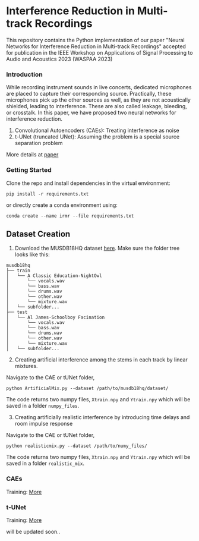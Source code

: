 # Interference Reduction in Multi-track Recordings

This repository contains the Python implementation of our paper "Neural Networks for Interference Reduction in Multi-track Recordings" accepted for publication in the IEEE Workshop on Applications of Signal Processing to Audio and Acoustics 2023 (WASPAA 2023)

### Introduction
While recording instrument sounds in live concerts, dedicated microphones are placed to capture their corresponding source. Practically, these microphones pick up the other sources as well, as they are not acoustically shielded, leading to interference. These are also called leakage, bleeding, or crosstalk. In this paper, we have proposed two neural networks for interference reduction.

1. Convolutional Autoencoders (CAEs): Treating interference as noise
2. t-UNet (truncated UNet): Assuming the problem is a special source separation problem

More details at [paper]()


### Getting Started

Clone the repo and install dependencies in the virtual environment:
```
pip install -r requirements.txt
```
or directly create a conda environment using:
```
conda create --name irmr --file requirements.txt
```

## Dataset Creation
1. Download the MUSDB18HQ dataset [here](https://zenodo.org/record/3338373). Make sure the folder tree looks like this:
```
musdb18hq
├── train
│   └── A Classic Education-NightOwl
│       └── vocals.wav
│       └── bass.wav
│       └── drums.wav
│       └── other.wav
│       └── mixture.wav
│   └── subfolder...
├── test
│   └── Al James-Schoolboy Facination
│       └── vocals.wav
│       └── bass.wav
│       └── drums.wav
│       └── other.wav
│       └── mixture.wav
│   └── subfolder...

```
2. Creating artificial interference among the stems in each track by linear mixtures.


Navigate to the CAE or tUNet folder,
```
python ArtificialMix.py --dataset /path/to/musdb18hq/dataset/
```
The code returns two numpy files, ```Xtrain.npy``` and ```Ytrain.npy``` which will be saved in a folder ```numpy_files```.


3. Creating artificially realistic interference by introducing time delays and room impulse response


Navigate to the CAE or tUNet folder,
```
python realisticmix.py --dataset /path/to/numy_files/
```
The code returns two numpy files, ```Xtrain.npy``` and ```Ytrain.npy``` which will be saved in a folder ```realistic_mix```.

### CAEs
Training:
[More]()

### t-UNet
Training:
[More]()

will be updated soon..

